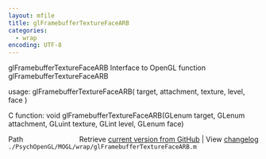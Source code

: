 ```yaml
---
layout: mfile
title: glFramebufferTextureFaceARB
categories:
  - wrap
encoding: UTF-8
---
```


glFramebufferTextureFaceARB  Interface to OpenGL function glFramebufferTextureFaceARB

usage:  glFramebufferTextureFaceARB( target, attachment, texture, level, face )

C function:  void glFramebufferTextureFaceARB(GLenum target, GLenum attachment, GLuint texture, GLint level, GLenum face)


<div class="code_header" style="text-align:right;">
  <span style="float:left;">Path&nbsp;&nbsp;</span> <span class="counter">Retrieve <a href=
  "https://raw.github.com/Psychtoolbox-3/Psychtoolbox-3/beta/./PsychOpenGL/MOGL/wrap/glFramebufferTextureFaceARB.m">current version from GitHub</a> | View <a href=
  "https://github.com/Psychtoolbox-3/Psychtoolbox-3/commits/beta/./PsychOpenGL/MOGL/wrap/glFramebufferTextureFaceARB.m">changelog</a></span>
</div>
<div class="code">
  <code>./PsychOpenGL/MOGL/wrap/glFramebufferTextureFaceARB.m</code>
</div>
